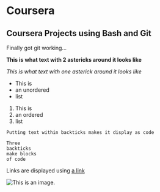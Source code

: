 # Coursera
## Coursera Projects using Bash and Git

Finally got git working...

**This is what text with 2 astericks around it looks like**

*This is what text with one asterick around it looks like*

- This is 
- an unordered 
- list

1. This is
2. an ordered 
3. list

`Putting text within backticks makes it display as code`

```
Three 
backticks
make blocks 
of code
```

Links are displayed using [a link](https://www.lillyyanmusic.com)

![This is an image.](https://en.wikipedia.org/wiki/File:This_Is_America_(single_cover)_2018.jpg#/media/File:This_Is_America_(single_cover)_2018.jpg)
